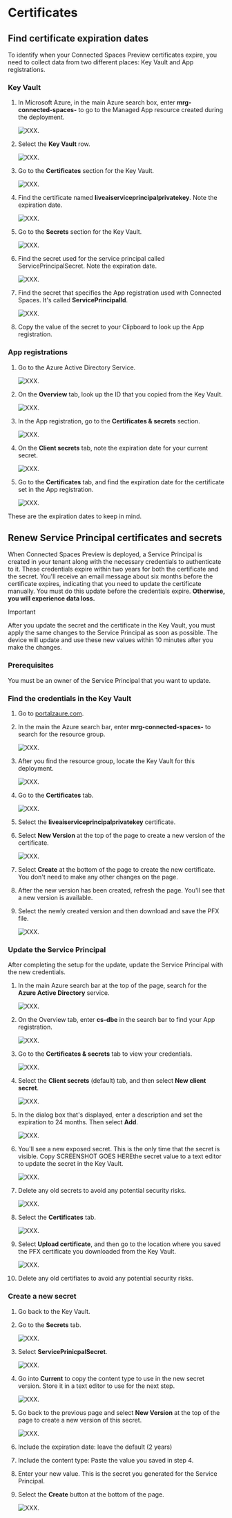 # Certificates

## Find certificate expiration dates

To identify when your Connected Spaces Preview certificates expire, you need to collect data from two different places: Key Vault and App registrations. 

### Key Vault

1. In Microsoft Azure, in the main Azure search box, enter **mrg-connected-spaces-** to go to the Managed App resource created during the deployment.

   ![XXX.](media/setup-certificates-1.JPG "XXX")
    
2. Select the **Key Vault** row. 

    ![XXX.](media/setup-certificates-2.JPG "XXX")

3. Go to the **Certificates** section for the Key Vault.

    ![XXX.](media/setup-certificates-3.JPG "XXX")

4. Find the certificate named **liveaiserviceprincipalprivatekey**. Note the expiration date. 

    ![XXX.](media/setup-certificates-4.JPG "XXX")

5. Go to the **Secrets** section for the Key Vault. 

    ![XXX.](media/setup-certificates-5.JPG "XXX")

6. Find the secret used for the service principal called ServicePrincipalSecret. Note the expiration date. 

    ![XXX.](media/setup-certificates-6.JPG "XXX")

7. Find the secret that specifies the App registration used with Connected Spaces. It's called **ServicePrincipalId**. 

    ![XXX.](media/setup-certificates-7.JPG "XXX")
    
8. Copy the value of the secret to your Clipboard to look up the App registration.

### App registrations

1. Go to the Azure Active Directory Service.

    ![XXX.](media/setup-certificates-8.JPG "XXX")

2. On the **Overview** tab, look up the ID that you copied from the Key Vault.

    ![XXX.](media/setup-certificates-9.JPG "XXX")

3. In the App registration, go to the **Certificates & secrets** section. 

    ![XXX.](media/setup-certificates-10.JPG "XXX")

4. On the **Client secrets** tab, note the expiration date for your current secret. 

    ![XXX.](media/setup-certificates-11.JPG "XXX")

5. Go to the **Certificates** tab, and find the expiration date for the certificate set in the App registration. 

    ![XXX.](media/setup-certificates-12.JPG "XXX")

These are the expiration dates to keep in mind. 

## Renew Service Principal certificates and secrets

When Connected Spaces Preview is deployed, a Service Principal is created in your tenant along with the necessary credentials to authenticate to it. These credentials expire within two years for both the certificate and the secret. You'll receive an email message about six months before the certificate expires, indicating that you need to update the certificate manually. You must do this update before the credentials expire. **Otherwise, you will experience data loss.**

> [!IMPORTANT]
> After you update the secret and the certificate in the Key Vault, you must apply the same changes to the Service Principal as soon as possible. The device will update and use these new values within 10 minutes after you make the changes. 

### Prerequisites

You must be an owner of the Service Principal that you want to update.

### Find the credentials in the Key Vault

1. Go to [portalzaure.com](portalzaure.com). 

2. In the main the Azure search bar, enter **mrg-connected-spaces-** to search for the resource group. 

    ![XXX.](media/setup-certificates-13.JPG "XXX")

3. After you find the resource group, locate the Key Vault for this deployment.

    ![XXX.](media/setup-certificates-14.JPG "XXX")

4. Go to the **Certificates** tab.

    ![XXX.](media/setup-certificates-15.JPG "XXX")

5. Select the **liveaiserviceprincipalprivatekey** certificate. 

6. Select **New Version** at the top of the page to create a new version of the certificate. 

    ![XXX.](media/setup-certificates-16.JPG "XXX")

7. Select **Create** at the bottom of the page to create the new certificate. You don't need to make any other changes on the page. 

8. After the new version has been created, refresh the page. You'll see that a new version is available.

9. Select the newly created version and then download and save the PFX file. 

    ![XXX.](media/setup-certificates-17.JPG "XXX")

### Update the Service Principal

After completing the setup for the update, update the Service Principal with the new credentials.

1. In the main Azure search bar at the top of the page, search for the **Azure Active Directory** service. 

    ![XXX.](media/setup-certificates-18.JPG "XXX")

2. On the Overview tab, enter **cs-dbe** in the search bar to find your App registration. 

    ![XXX.](media/setup-certificates-19.JPG "XXX")

3. Go to the **Certificates & secrets** tab to view your credentials.

    ![XXX.](media/setup-certificates-20.JPG "XXX")

4. Select the **Client secrets** (default) tab, and then select **New client secret**.

    ![XXX.](media/setup-certificates-21.JPG "XXX")

5. In the dialog box that's displayed, enter a description and set the expiration to 24 months. Then select **Add**. 

    ![XXX.](media/setup-certificates-22.JPG "XXX")

6. You'll see a new exposed secret. This is the only time that the secret is visible. Copy SCREENSHOT GOES HEREthe secret value to a text editor to update the secret in the Key Vault.

    ![XXX.](media/setup-certificates-23.JPG "XXX")

7. Delete any old secrets to avoid any potential security risks.

    ![XXX.](media/setup-certificates-24.JPG "XXX")

8. Select the **Certificates** tab.

    ![XXX.](media/setup-certificates-25.JPG "XXX")

9. Select **Upload certificate**, and then go to the location where you saved the PFX certificate you downloaded from the Key Vault.

    ![XXX.](media/setup-certificates-26.JPG "XXX")

10. Delete any old certifiates to avoid any potential security risks.

### Create a new secret

1. Go back to the Key Vault.

2. Go to the **Secrets** tab.

    ![XXX.](media/setup-certificates-27.JPG "XXX")

3. Select **ServicePrinicpalSecret**.

    ![XXX.](media/setup-certificates-28.JPG "XXX")

4. Go into **Current** to copy the content type to use in the new secret version. Store it in a text editor to use for the next step.

    ![XXX.](media/setup-certificates-29.JPG "XXX")

5. Go back to the previous page and select **New Version** at the top of the page to create a new version of this secret.

    ![XXX.](media/setup-certificates-30.JPG "XXX")

6. Include the expiration date: leave the default (2 years)

7. Include the content type: Paste the value you saved in step 4.

8. Enter your new value. This is the secret you generated for the Service Principal. 

9. Select the **Create** button at the bottom of the page.

    ![XXX.](media/setup-certificates-31.JPG "XXX")




